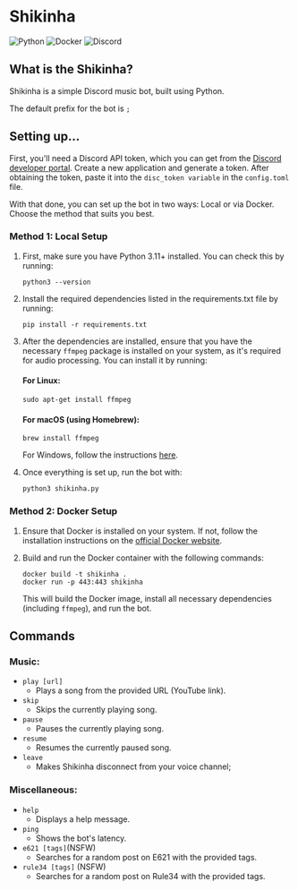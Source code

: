 # Shikinha

![Python](https://img.shields.io/badge/Python-FFD43B?style=for-the-badge&logo=python&logoColor=blue)
![Docker](https://img.shields.io/badge/Docker-2CA5E0?style=for-the-badge&logo=docker&logoColor=white)
![Discord](https://img.shields.io/badge/Discord-5865F2?style=for-the-badge&logo=discord&logoColor=white)

## What is the Shikinha?

Shikinha is a simple Discord music bot, built using Python.
  
The default prefix for the bot is ```;```

## Setting up...

First, you'll need a Discord API token, which you can get from the [Discord developer portal](https://discord.com/developers/applications). Create a new application and generate a token. After obtaining the token, paste it into the ```disc_token variable``` in the ```config.toml``` file.

With that done, you can set up the bot in two ways: Local or via Docker. Choose the method that suits you best.

### Method 1: Local Setup
1. First, make sure you have Python 3.11+ installed. You can check this by running:
   
    ```
    python3 --version
    ```
2. Install the required dependencies listed in the requirements.txt file by running:
   
    ```
    pip install -r requirements.txt
    ```
3. After the dependencies are installed, ensure that you have the necessary ```ffmpeg``` package is installed on your system, as it's required for audio processing. You can install it by running:

    #### For Linux:
      ```
      sudo apt-get install ffmpeg
      ```
    #### For macOS (using Homebrew):
      ```
      brew install ffmpeg
      ```

    For Windows, follow the instructions [here](https://ffmpeg.org/download.html).

4. Once everything is set up, run the bot with:
    ```
    python3 shikinha.py
    ```

### Method 2: Docker Setup
  1. Ensure that Docker is installed on your system. If not, follow the installation instructions on the [official Docker website](https://www.docker.com).
  2. Build and run the Docker container with the following commands:
     
      ```
      docker build -t shikinha .
      docker run -p 443:443 shikinha
      ```
      This will build the Docker image, install all necessary dependencies (including ```ffmpeg```), and run the bot.
      
## Commands

### Music:
  * ```play [url]```
    * Plays a song from the provided URL (YouTube link).
  * ```skip```
    * Skips the currently playing song.
  * ```pause```
    * Pauses the currently playing song.
  * ```resume```
    * Resumes the currently paused song.
  * ```leave```
  	* Makes Shikinha disconnect from your voice channel;

### Miscellaneous:
* ```help```
  * Displays a help message.
* ```ping```
  * Shows the bot's latency.
* ```e621 [tags]```(NSFW)
  * Searches for a random post on E621 with the provided tags.
* ```rule34 [tags]``` (NSFW)
  * Searches for a random post on Rule34 with the provided tags.
